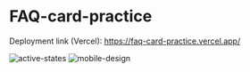 # FAQ-card-practice


Deployment link (Vercel): https://faq-card-practice.vercel.app/


![active-states](https://user-images.githubusercontent.com/52498280/102182391-e8e38080-3ef7-11eb-8e1f-00c3b040f419.jpg)
![mobile-design](https://user-images.githubusercontent.com/52498280/102182395-eaad4400-3ef7-11eb-89f0-bf083d245062.jpg)
